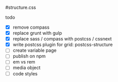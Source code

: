 #structure.css

todo
- [x] remove compass 
- [x] replace grunt with gulp
- [x] replace sass / compass with postcss / cssnext
- [x] write postcss plugin for grid: postcss-structure
- [ ] create variable page
- [ ] publish on npm
- [ ] em vs rem
- [ ] media object
- [ ] code styles